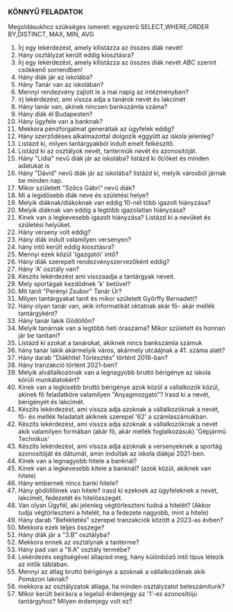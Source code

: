 ### KÖNNYŰ FELADATOK
Megoldásukhoz szükséges ismeret: egyszerű SELECT,WHERE,ORDER BY,DISTINCT, MAX, MIN, AVG

1. Írj egy lekérdezést, amely kilistázza az összes diák nevét!
2. Hány osztályzat került eddig kiosztásra?
3. Írj egy lekérdezést, amely kilistázza az összes diák nevét ABC szerint csökkenő sorrendben!
4. Hány diák jár az iskolába?
5. Hány Tanár van az iskolában?
6. Mennyi rendezvény zajlott le a mai napig az intézményben?
7. írj lekérdezést, ami vissza adja a tanárok nevét és lakcímét
8. Hány tanár van, akinek nincsen bankszámla száma?
9. Hány diák él Budapesten?
10. Hány ügyfele van a banknak?
11. Mekkora pénzforgalmat generáltak az ügyfelek eddig?
12. Hány szerződéses alkalmazottal dolgozik eggyütt az iskola jelenleg?
13. Listázd ki, milyen tantárgyakból indult emelt felkészítő.
14. Listázd ki az osztályok nevét, tantermük nevét és azonosítóját.
15. Hány "Lídia" nevű diák jár az iskolába? listázd ki őt/őket és minden adatukat is
16. Hány "Dávid" nevű diák jár az iskolába? listázd ki, melyik városból járnak be minden nap.
17. Mikor született "Szőcs Gábri" nevű diák?
18. Mi a legidősebb diák neve és születési helye?
19. Melyik diáknak/diákoknak van eddig 10-nél több igazolt hiányzása?
20. Melyik diáknak van eddig a legtöbb igazolatlan hiányzása?
21. Kinek van a legkevesebb igazolt hiányzása? Listázd ki a nevüket és születési helyüket.
22. Hány verseny volt eddig?
23. Hány diák indult valamilyen versenyen?
24. hány intő került eddig kiosztásra?
25. Mennyi ezek közül 'Igazgatói' intő?
26. Hány diák szerepelt rendezvényszervezőként eddig?
27. Hány 'A' osztály van?
28. Készíts lekérdezést ami visszaadja a tantárgyak neveit.
29. Mely sportágak kezdődnek 'k' betűvel?
30. Mit tanít "Perényi Zsubor" Tanár Úr?
31. Milyen tantárgyakat tanít és mikor született Győrffy Bernadett?
32. Hány olyan tanár van, akik informatikát oktatnak akár fő- akár mellék tantárgyként?
33. Hány tanár lakik Gödöllőn?
34. Melyik tanárnak van a legtöbb heti óraszáma? Mikor született és honnan jár be tanítani?
35. Listázd ki azokat a tanárokat, akiknek nincs bankszámla számuk
36. hány tanár lakik akármelyik város, akármely utcáájnak a 41. száma alatt?
37. Hány darab "Diákhitel Törlesztés" történt 2018-ban?
38. Hány tranzakció történt 2021-ben?
39. Melyik alvállalkozónak van a legnagyobb bruttó bérigénye az iskola körüli munkálatokért?
40. Kinek van a legkisebb bruttó bérigénye azok közül a vállalkozók közül, akinek fő feladatköre valamilyen "Anyagmozgató"? Irasd ki a nevét, bérigényét és lakcímét.
41. Készíts lekérdezést, ami vissza adja azoknak a vállalkozóknak a nevét, fő- és mellék feladatait akiknek szerepel '62' a számlaszámukban.
42. Készíts lekérdezést, ami vissza adja azoknak a vállalkozóknak a nevét akik valamilyen formában (akár fő, akár mellék foglalkozásuk) 'Gépjármű Technikus'
43. Készíts lekérdezést, ami vissza adja azoknak a versenyeknek a sportág azonosítóját és dátumát, amin indultak az iskola diákjai 2021-ben.
44. Kinek van a legnagyobb hitele a banknál?
45. Kinek van a legkevesebb kitele a banknál? (azok közül, akiknek van hitele)
46. Hány embernek nincs banki hitele?
47. Hány gödöllőinek van hitele? irasd ki ezeknek az ügyfeleknek a nevét, lakcímét, fedezetét és hitelösszegét.
48. Van olyan Ügyfél, aki jelenleg végtörleszteni tudná a hitelét? (Akkor tudja végtörleszteni a hitelét, ha a fedezete nagyobb, mint a hitele)
49. Hány darab "Befektetés" szerepel tranzakciók között a 2023-as évben?
50. Mekkora ezek teljes összege?
51. Hány diák jár a "3.B" osztályba?
52. Mekkora ennek az osztálynak a tanterme?
53. Hány pad van a "9.A" osztály termébe?
54. Lekérdezés segítségével állapísd meg, hány különböző intő típus létezik az intők táblában.
55. Mennyi az átlag bruttó bérigénye a azoknak a vállalkozóknak akik Pomázon laknak?
56. mekkora az osztályzatok átlaga, ha minden osztályzatot beleszámítunk?
57. Mikor került beírásra a legelső érdemjegy az '1'-es azonosítójú tantárgyhoz? Milyen érdemjegy volt ez?
